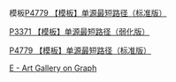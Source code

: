 模板[P4779 【模板】单源最短路径（标准版）](https://www.luogu.com.cn/problem/P4779)

[P3371 【模板】单源最短路径（弱化版）](https://www.luogu.com.cn/problem/P3371)

[P4779 【模板】单源最短路径（标准版）](https://www.luogu.com.cn/problem/P4779)

[E - Art Gallery on Graph](https://atcoder.jp/contests/abc305/tasks/abc305_e)
